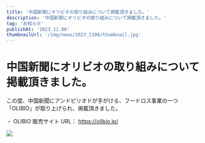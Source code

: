 ```yaml
---
title: '中国新聞にオリビオの取り組みについて掲載頂きました。'
description: '中国新聞にオリビオの取り組みについて掲載頂きました。'
tag: 'お知らせ'
publishAt: '2023.11.06'
thumbnailUrl: '/img/news/2023_1106/thumbnail.jpg'
---
```


# 中国新聞にオリビオの取り組みについて掲載頂きました。

この度、中国新聞にアンドピリオドが手がける、フードロス事業の一つ「OLIBIO」が取り上げられ、掲載頂きました。

・ OLIBIO 販売サイト URL： https://olibio.jp/

![](/img/news/2023_1106/content.jpg)
